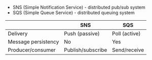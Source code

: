 * SNS (Simple Notification Service) - distributed pub/sub system
* SQS (Simple Queue Service) - distributed queuing system

|                     | SNS               | SQS           |
|---------------------|-------------------|---------------|
| Delivery            | Push (passive)    | Poll (active) |
| Message persistency | No                | Yes           |
| Producer/consumer   | Publish/subscribe | Send/receive  |

